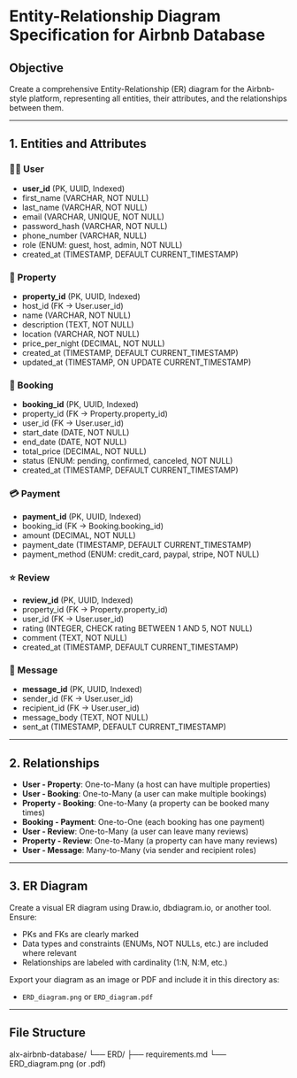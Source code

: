 # Entity-Relationship Diagram Specification for Airbnb Database

## Objective
Create a comprehensive Entity-Relationship (ER) diagram for the Airbnb-style platform, representing all entities, their attributes, and the relationships between them.

---

## 1. Entities and Attributes

### 🧑‍💼 User
- **user_id** (PK, UUID, Indexed)
- first_name (VARCHAR, NOT NULL)
- last_name (VARCHAR, NOT NULL)
- email (VARCHAR, UNIQUE, NOT NULL)
- password_hash (VARCHAR, NOT NULL)
- phone_number (VARCHAR, NULL)
- role (ENUM: guest, host, admin, NOT NULL)
- created_at (TIMESTAMP, DEFAULT CURRENT_TIMESTAMP)

### 🏡 Property
- **property_id** (PK, UUID, Indexed)
- host_id (FK → User.user_id)
- name (VARCHAR, NOT NULL)
- description (TEXT, NOT NULL)
- location (VARCHAR, NOT NULL)
- price_per_night (DECIMAL, NOT NULL)
- created_at (TIMESTAMP, DEFAULT CURRENT_TIMESTAMP)
- updated_at (TIMESTAMP, ON UPDATE CURRENT_TIMESTAMP)

### 📅 Booking
- **booking_id** (PK, UUID, Indexed)
- property_id (FK → Property.property_id)
- user_id (FK → User.user_id)
- start_date (DATE, NOT NULL)
- end_date (DATE, NOT NULL)
- total_price (DECIMAL, NOT NULL)
- status (ENUM: pending, confirmed, canceled, NOT NULL)
- created_at (TIMESTAMP, DEFAULT CURRENT_TIMESTAMP)

### 💳 Payment
- **payment_id** (PK, UUID, Indexed)
- booking_id (FK → Booking.booking_id)
- amount (DECIMAL, NOT NULL)
- payment_date (TIMESTAMP, DEFAULT CURRENT_TIMESTAMP)
- payment_method (ENUM: credit_card, paypal, stripe, NOT NULL)

### ⭐ Review
- **review_id** (PK, UUID, Indexed)
- property_id (FK → Property.property_id)
- user_id (FK → User.user_id)
- rating (INTEGER, CHECK rating BETWEEN 1 AND 5, NOT NULL)
- comment (TEXT, NOT NULL)
- created_at (TIMESTAMP, DEFAULT CURRENT_TIMESTAMP)

### 💬 Message
- **message_id** (PK, UUID, Indexed)
- sender_id (FK → User.user_id)
- recipient_id (FK → User.user_id)
- message_body (TEXT, NOT NULL)
- sent_at (TIMESTAMP, DEFAULT CURRENT_TIMESTAMP)

---

## 2. Relationships

- **User - Property**: One-to-Many (a host can have multiple properties)
- **User - Booking**: One-to-Many (a user can make multiple bookings)
- **Property - Booking**: One-to-Many (a property can be booked many times)
- **Booking - Payment**: One-to-One (each booking has one payment)
- **User - Review**: One-to-Many (a user can leave many reviews)
- **Property - Review**: One-to-Many (a property can have many reviews)
- **User - Message**: Many-to-Many (via sender and recipient roles)

---

## 3. ER Diagram

Create a visual ER diagram using Draw.io, dbdiagram.io, or another tool. Ensure:
- PKs and FKs are clearly marked
- Data types and constraints (ENUMs, NOT NULLs, etc.) are included where relevant
- Relationships are labeled with cardinality (1:N, N:M, etc.)

Export your diagram as an image or PDF and include it in this directory as:
- `ERD_diagram.png` or `ERD_diagram.pdf`

---

## File Structure

alx-airbnb-database/
└── ERD/
├── requirements.md
└── ERD_diagram.png (or .pdf)
